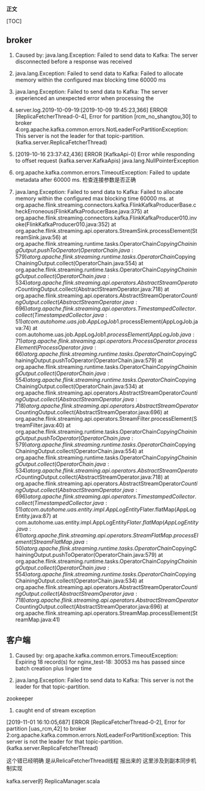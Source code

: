 **正文**

[TOC]


## broker

1. Caused by: java.lang.Exception: Failed to send data to Kafka: The server disconnected before a response was received



2. java.lang.Exception: Failed to send data to Kafka: Failed to allocate memory within the configured max blocking time 60000 ms



3. java.lang.Exception: Failed to send data to Kafka: The server experienced an unexpected error when processing the 
   


4. server.log.2019-10-09-19:[2019-10-09 19:45:23,366] ERROR [ReplicaFetcherThread-0-4], Error for partition [rcm_no_shangtou,30] to broker 4:org.apache.kafka.common.errors.NotLeaderForPartitionException: This server is not the leader for that topic-partition. (kafka.server.ReplicaFetcherThread)


5. [2019-10-16 23:37:42,436] ERROR [KafkaApi-0] Error while responding to offset request (kafka.server.KafkaApis)
java.lang.NullPointerException



7. org.apache.kafka.common.errors.TimeoutException: Failed to update metadata after 60000 ms.
   检查连接参数是否正确


8. java.lang.Exception: Failed to send data to Kafka: Failed to allocate memory within the configured max blocking time 60000 ms.
  at org.apache.flink.streaming.connectors.kafka.FlinkKafkaProducerBase.checkErroneous(FlinkKafkaProducerBase.java:375)
  at org.apache.flink.streaming.connectors.kafka.FlinkKafkaProducer010.invoke(FlinkKafkaProducer010.java:352)
  at org.apache.flink.streaming.api.operators.StreamSink.processElement(StreamSink.java:56)
  at org.apache.flink.streaming.runtime.tasks.OperatorChain$CopyingChainingOutput.pushToOperator(OperatorChain.java:579)
  at org.apache.flink.streaming.runtime.tasks.OperatorChain$CopyingChainingOutput.collect(OperatorChain.java:554)
  at org.apache.flink.streaming.runtime.tasks.OperatorChain$CopyingChainingOutput.collect(OperatorChain.java:534)
  at org.apache.flink.streaming.api.operators.AbstractStreamOperator$CountingOutput.collect(AbstractStreamOperator.java:718)
  at org.apache.flink.streaming.api.operators.AbstractStreamOperator$CountingOutput.collect(AbstractStreamOperator.java:696)
  at org.apache.flink.streaming.api.operators.TimestampedCollector.collect(TimestampedCollector.java:51)
  at com.autohome.uas.job.AppLogJob$1.processElement(AppLogJob.java:74)
  at com.autohome.uas.job.AppLogJob$1.processElement(AppLogJob.java:71)
  at org.apache.flink.streaming.api.operators.ProcessOperator.processElement(ProcessOperator.java:66)
  at org.apache.flink.streaming.runtime.tasks.OperatorChain$CopyingChainingOutput.pushToOperator(OperatorChain.java:579)
  at org.apache.flink.streaming.runtime.tasks.OperatorChain$CopyingChainingOutput.collect(OperatorChain.java:554)
  at org.apache.flink.streaming.runtime.tasks.OperatorChain$CopyingChainingOutput.collect(OperatorChain.java:534)
  at org.apache.flink.streaming.api.operators.AbstractStreamOperator$CountingOutput.collect(AbstractStreamOperator.java:718)
  at org.apache.flink.streaming.api.operators.AbstractStreamOperator$CountingOutput.collect(AbstractStreamOperator.java:696)
  at org.apache.flink.streaming.api.operators.StreamFilter.processElement(StreamFilter.java:40)
  at org.apache.flink.streaming.runtime.tasks.OperatorChain$CopyingChainingOutput.pushToOperator(OperatorChain.java:579)
  at org.apache.flink.streaming.runtime.tasks.OperatorChain$CopyingChainingOutput.collect(OperatorChain.java:554)
  at org.apache.flink.streaming.runtime.tasks.OperatorChain$CopyingChainingOutput.collect(OperatorChain.java:534)
  at org.apache.flink.streaming.api.operators.AbstractStreamOperator$CountingOutput.collect(AbstractStreamOperator.java:718)
  at org.apache.flink.streaming.api.operators.AbstractStreamOperator$CountingOutput.collect(AbstractStreamOperator.java:696)
  at org.apache.flink.streaming.api.operators.TimestampedCollector.collect(TimestampedCollector.java:51)
  at com.autohome.uas.entity.impl.AppLogEntity$Flater.flatMap(AppLogEntity.java:87)
  at com.autohome.uas.entity.impl.AppLogEntity$Flater.flatMap(AppLogEntity.java:61)
  at org.apache.flink.streaming.api.operators.StreamFlatMap.processElement(StreamFlatMap.java:50)
  at org.apache.flink.streaming.runtime.tasks.OperatorChain$CopyingChainingOutput.pushToOperator(OperatorChain.java:579)
  at org.apache.flink.streaming.runtime.tasks.OperatorChain$CopyingChainingOutput.collect(OperatorChain.java:554)
  at org.apache.flink.streaming.runtime.tasks.OperatorChain$CopyingChainingOutput.collect(OperatorChain.java:534)
  at org.apache.flink.streaming.api.operators.AbstractStreamOperator$CountingOutput.collect(AbstractStreamOperator.java:718)
  at org.apache.flink.streaming.api.operators.AbstractStreamOperator$CountingOutput.collect(AbstractStreamOperator.java:696)
  at org.apache.flink.streaming.api.operators.StreamMap.processElement(StreamMap.java:41)



## 客户端
1. Caused by: org.apache.kafka.common.errors.TimeoutException: Expiring 18 record(s) for nginx_test-18: 30053 ms has passed since batch creation plus linger time

9. java.lang.Exception: Failed to send data to Kafka: This server is not the leader for that topic-partition.



zookeeper


1. caught end of stream exception






[2019-11-01 16:10:05,687] ERROR [ReplicaFetcherThread-0-2], Error for partition [uas_rcm,42] to broker 2:org.apache.kafka.common.errors.NotLeaderForPartitionException: This server is not the leader for that topic-partition. (kafka.server.ReplicaFetcherThread)

这个错已经明确 是从RelicaFetcherThread线程 报出来的
这里涉及到副本同步机制实现

kafka.server的 ReplicaManager.scala



